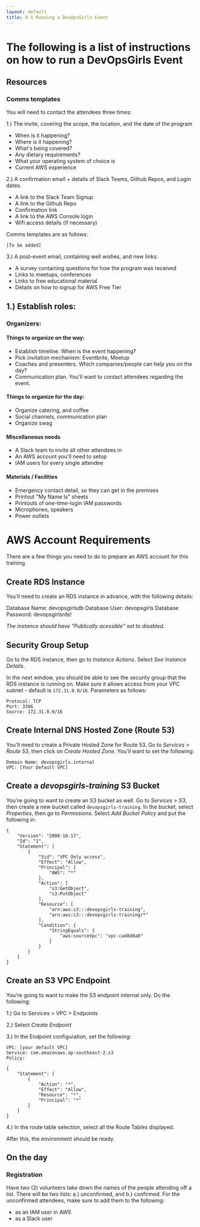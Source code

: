 ```yaml
---
layout: default
title: 9-1 Running a DevOpsGirls Event
---
```

# The following is a list of instructions on how to run a DevOpsGirls Event

## Resources

### Comms templates

You will need to contact the attendees three times:

1.) The invite, covering the scope, the location, and the date of the program

 - When is it happening?
 - Where is it happening?
 - What's being covered?
 - Any dietary requirements?
 - What your operating system of choice is
 - Current AWS experience

2.) A confirmation email + details of Slack Teams, Github Repos, and Login dates.

 - A link to the Slack Team Signup
 - A link to the Github Repo
 - Confirmation link
 - A link to the AWS Console login
 - Wifi access details (if necessary)

Comms templates are as follows:

```
[To be added]
```

3.) A post-event email, containing well wishes, and new links:

 - A survey containing questions for how the program was received
 - Links to meetups, conferences
 - Links to free educational material
 - Details on how to signup for AWS Free Tier



## 1.) Establish roles:

### Organizers:

#### Things to organize on the way:

 - Establish timeline. When is the event happening?
 - Pick invitation mechanism: Eventbrite, Meetup
 - Coaches and presenters. Which companies/people can help you on the day?
 - Communication plan. You'll want to contact attendees regarding the event.

#### Things to organize for the day:

 - Organize catering, and coffee
 - Social channels, communication plan
 - Organize swag

#### Miscellaneous needs

 - A Slack team to invite all other attendees in
 - An AWS account you'll need to setup
 - IAM users for every single attendee

#### Materials / Facilities

 - Emergency contact detail, so they can get in the premises
 - Printout "My Name Is" sheets
 - Printouts of one-time-login IAM passwords
 - Microphones, speakers
 - Power outlets

# AWS Account Requirements

There are a few things you need to do to prepare an AWS account for this training.

## Create RDS Instance

You'll need to create an RDS instance in advance, with the following details:

Database Name: devopsgirlsdb
Database User: devopsgirls
Database Password: devopsgirlsrds!

*The instance should have "Publically acessible" set to disabled.*

## Security Group Setup

Go to the RDS instance, then go to *Instance Actions*. Select *See Instance Details*.

In the next window, you should be able to see the security group that the RDS instance is running on. Make sure it allows access from your VPC subnet - default is `172.31.0.0/16`. Parameters as follows:

```
Protocol: TCP
Port: 3306
Source: 172.31.0.0/16
```

## Create Internal DNS Hosted Zone (Route 53)

You'll need to create a Private Hosted Zone for Route 53. Go to *Services > Route 53*, then click on *Create Hosted Zone*. You'll want to set the following:

```
Domain Name: devopsgirls.internal
VPC: [Your Default VPC]
```

## Create a *devopsgirls-training* S3 Bucket

You're going to want to create an S3 bucket as well. Go to *Services > S3*, then create a new bucket called `devopsgirls-training`. In the bucket, select *Properties*, then go to *Permissions*. Select *Add Bucket Policy* and put the following in:

```
{
	"Version": "2008-10-17",
	"Id": "1",
	"Statement": [
		{
			"Sid": "VPC Only access",
			"Effect": "Allow",
			"Principal": {
				"AWS": "*"
			},
			"Action": [
				"s3:GetObject",
				"s3:PutObject"
			],
			"Resource": [
				"arn:aws:s3:::devopsgirls-training",
				"arn:aws:s3:::devopsgirls-training/*"
			],
			"Condition": {
				"StringEquals": {
					"aws:sourceVpc": "vpc-cad8d0a8"
				}
			}
		}
	]
}
```

## Create an S3 VPC Endpoint

You're going to want to make the S3 endpoint internal only. Do the following:

1.) Go to Services > VPC > Endpoints

2.) Select *Create Endpoint*

3.) In the Endpoint configuration, set the following:

```
VPC: [your default VPC]
Service: com.amazonaws.ap-southeast-2.s3
Policy:

{
    "Statement": [
        {
            "Action": "*",
            "Effect": "Allow",
            "Resource": "*",
            "Principal": "*"
        }
    ]
}

```

4.) In the route table selection, select all the Route Tables displayed.

After this, the environment should be ready.


## On the day

### Registration

Have two (2) volunteers take down the names of the people attending off a list. There will be two lists: a.) unconfirmed, and b.) confirmed. For the unconfirmed attendees, make sure to add them to the following:

 - as an IAM user in AWS
 - as a Slack user
